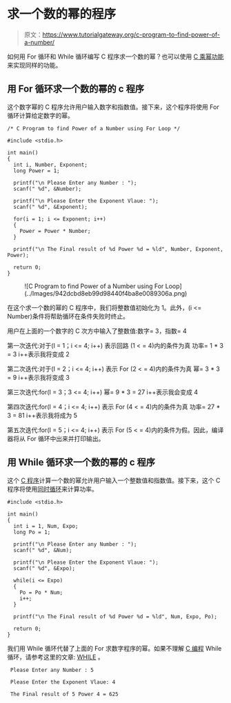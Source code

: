 # 求一个数的幂的程序

> 原文：<https://www.tutorialgateway.org/c-program-to-find-power-of-a-number/>

如何用 For 循环和 While 循环编写 C 程序求一个数的幂？也可以使用 [C 乘幂功能](https://www.tutorialgateway.org/pow-in-c-programming/)来实现同样的功能。

## 用 For 循环求一个数的幂的 c 程序

这个数字幂的 C 程序允许用户输入数字和指数值。接下来，这个程序将使用 For 循环计算给定数字的幂。

```
/* C Program to find Power of a Number using For Loop */

#include <stdio.h>

int main()
{
  int i, Number, Exponent; 
  long Power = 1;

  printf("\n Please Enter any Number : ");
  scanf(" %d", &Number);

  printf("\n Please Enter the Exponent Vlaue: ");
  scanf(" %d", &Exponent);

  for(i = 1; i <= Exponent; i++)
  {
  	Power = Power * Number;
  }

  printf("\n The Final result of %d Power %d = %ld", Number, Exponent, Power);

  return 0;
}
```

<figure class="wp-block-image">![C Program to find Power of a Number using For Loop](../Images/942dcbd8eb99d98440f4ba8e0089306a.png)</figure>

在这个求一个数的幂的 C 程序中，我们将整数值初始化为 1。此外，(i <= Number)条件将帮助循环在条件失败时终止。

用户在上面的一个数字的 C 次方中输入了整数值:数字= 3，指数= 4

第一次迭代:对于(I = 1；i <= 4; i++)
表示回路 (1 < = 4)内的条件为真
功率= 1 * 3 = 3
i++表示我将变成 2

第二次迭代:对于(I = 2；i <= 4; i++)
表示 For (2 < = 4)内的条件为真
幂= 3 * 3 = 9
i++表示我将变成 3

第三次迭代:for(I = 3；3 <= 4; i++)
幂= 9 * 3 = 27
i++表示我会变成 4

第四次迭代:for(I = 4；i <= 4; i++)
表示 For (4 < = 4)内的条件为真
功率= 27 * 3 = 81
i++表示我将成为 5

第五次迭代:for(I = 5；i <= 4; i++)
表示 For (5 < = 4)内的条件为假。因此，编译器将从 For 循环中出来并打印输出。

## 用 While 循环求一个数的幂的 c 程序

这个 [C 程序](https://www.tutorialgateway.org/c-programming-examples/)计算一个数的幂允许用户输入一个整数值和指数值。接下来，这个 C 程序将使用[同时循环](https://www.tutorialgateway.org/while-loop-in-c/)来计算功率。

```
#include <stdio.h>

int main()
{
  int i = 1, Num, Expo; 
  long Po = 1;

  printf("\n Please Enter any Number : ");
  scanf(" %d", &Num);

  printf("\n Please Enter the Exponent Vlaue: ");
  scanf(" %d", &Expo);

  while(i <= Expo)
  {
  	Po = Po * Num;
  	i++;
  }

  printf("\n The Final result of %d Power %d = %ld", Num, Expo, Po);

  return 0;
}
```

我们用 While 循环代替了上面的 For 求数字程序的幂。如果不理解 [C 编程](https://www.tutorialgateway.org/c-programming/) While 循环，请参考这里的文章: [WHILE](https://www.tutorialgateway.org/while-loop-in-c/) 。

```
 Please Enter any Number : 5

 Please Enter the Exponent Vlaue: 4

 The Final result of 5 Power 4 = 625
```